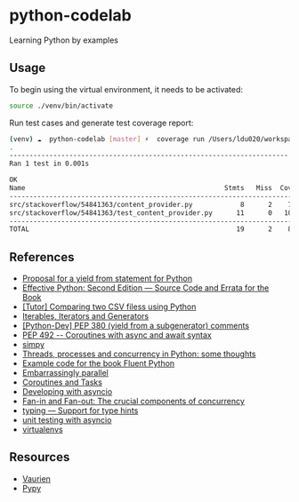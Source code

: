 # python-codelab

Learning Python by examples

## Usage

To begin using the virtual environment, it needs to be activated:

```bash
source ./venv/bin/activate
```

Run test cases and generate test coverage report:

```bash
(venv) ☁  python-codelab [master] ⚡  coverage run /Users/ldu020/workspace/github.com/mrdulin/python-codelab/src/stackoverflow/54841363/test_content_provider.py && coverage report -m
.
----------------------------------------------------------------------
Ran 1 test in 0.001s

OK
Name                                                  Stmts   Miss  Cover   Missing
-----------------------------------------------------------------------------------
src/stackoverflow/54841363/content_provider.py            8      2    75%   3-4
src/stackoverflow/54841363/test_content_provider.py      11      0   100%
-----------------------------------------------------------------------------------
TOTAL                                                    19      2    89%
```

## References

- [Proposal for a yield from statement for Python](http://www.cosc.canterbury.ac.nz/greg.ewing/python/yield-from/yield_from.html)
- [Effective Python: Second Edition — Source Code and Errata for the Book](https://github.com/bslatkin/effectivepython)
- [[Tutor] Comparing two CSV filess using Python](https://mail.python.org/pipermail/tutor/2015-February/104200.html)
- [Iterables, Iterators and Generators](https://nbviewer.jupyter.org/github/wardi/iterables-iterators-generators/blob/master/Iterables,%20Iterators,%20Generators.ipynb)
- [[Python-Dev] PEP 380 (yield from a subgenerator) comments](https://mail.python.org/pipermail/python-dev/2009-March/087382.html)
- [PEP 492 -- Coroutines with async and await syntax](https://www.python.org/dev/peps/pep-0492/)
- [simpy](https://pypi.org/project/simpy/)
- [Threads, processes and concurrency in Python: some thoughts](https://www.artima.com/weblogs/viewpost.jsp?thread=299551)
- [Example code for the book Fluent Python](https://github.com/fluentpython/example-code)
- [Embarrassingly parallel](https://en.wikipedia.org/wiki/Embarrassingly_parallel)
- [Coroutines and Tasks](https://docs.python.org/3.8/library/asyncio-task.html)
- [Developing with asyncio](https://docs.python.org/3/library/asyncio-dev.html)
- [Fan-in and Fan-out: The crucial components of concurrency](https://www.youtube.com/watch?v=CWmq-jtkemY)
- [typing — Support for type hints](https://docs.python.org/3/library/typing.html)
- [unit testing with asyncio](http://jacobbridges.github.io/post/unit-testing-with-asyncio/)
- [virtualenvs](https://docs.python-guide.org/dev/virtualenvs/)

## Resources

- [Vaurien](https://vaurien.readthedocs.io/en/1.8/)
- [Pypy](https://www.pypy.org/)
